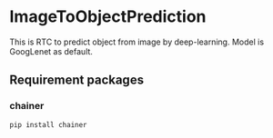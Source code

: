 # ImageToObjectPrediction

This is RTC to predict object from image by deep-learning.
Model is GoogLenet as default.

## Requirement packages
### chainer
`pip install chainer`
